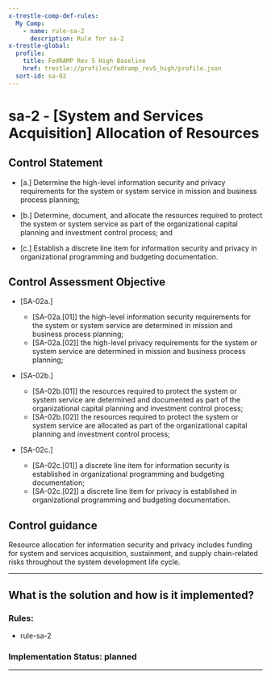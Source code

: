 ```yaml
---
x-trestle-comp-def-rules:
  My Comp:
    - name: rule-sa-2
      description: Rule for sa-2
x-trestle-global:
  profile:
    title: FedRAMP Rev 5 High Baseline
    href: trestle://profiles/fedramp_rev5_high/profile.json
  sort-id: sa-02
---
```


# sa-2 - \[System and Services Acquisition\] Allocation of Resources

## Control Statement

- \[a.\] Determine the high-level information security and privacy requirements for the system or system service in mission and business process planning;

- \[b.\] Determine, document, and allocate the resources required to protect the system or system service as part of the organizational capital planning and investment control process; and

- \[c.\] Establish a discrete line item for information security and privacy in organizational programming and budgeting documentation.

## Control Assessment Objective

- \[SA-02a.\]

  - \[SA-02a.[01]\] the high-level information security requirements for the system or system service are determined in mission and business process planning;
  - \[SA-02a.[02]\] the high-level privacy requirements for the system or system service are determined in mission and business process planning;

- \[SA-02b.\]

  - \[SA-02b.[01]\] the resources required to protect the system or system service are determined and documented as part of the organizational capital planning and investment control process;
  - \[SA-02b.[02]\] the resources required to protect the system or system service are allocated as part of the organizational capital planning and investment control process;

- \[SA-02c.\]

  - \[SA-02c.[01]\] a discrete line item for information security is established in organizational programming and budgeting documentation;
  - \[SA-02c.[02]\] a discrete line item for privacy is established in organizational programming and budgeting documentation.

## Control guidance

Resource allocation for information security and privacy includes funding for system and services acquisition, sustainment, and supply chain-related risks throughout the system development life cycle.

______________________________________________________________________

## What is the solution and how is it implemented?

<!-- For implementation status enter one of: implemented, partial, planned, alternative, not-applicable -->

<!-- Note that the list of rules under ### Rules: is read-only and changes will not be captured after assembly to JSON -->

<!-- Add control implementation description here for control: sa-2 -->

### Rules:

  - rule-sa-2

### Implementation Status: planned

______________________________________________________________________
